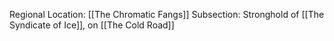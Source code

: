 Regional Location: [[The Chromatic Fangs]]
Subsection: Stronghold of [[The Syndicate of Ice]], on [[The Cold Road]]
